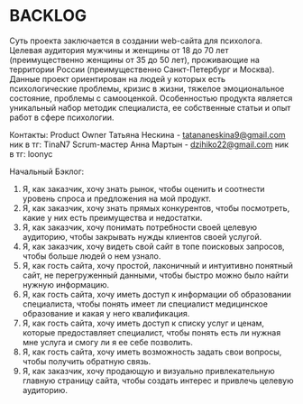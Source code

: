 # BACKLOG
Суть проекта заключается в создании web-сайта для психолога. 
Целевая аудитория мужчины и женщины от 18 до 70 лет (преимущественно женщины от 35 до 50 лет), проживающие на территории России (преимущественно Санкт-Петербург и Москва). 
Данные проект ориентирован на людей у которых есть психологические проблемы, кризис в жизни, тяжелое эмоциональное состояние, проблемы с самооценкой. 
Особенностью продукта является уникальный набор методик специалиста, ее собственные статьи и опыт работ в сфере психологии.

Контакты:
Product Owner Татьяна Нескина - tatananeskina9@gmail.com 
ник в тг: TinaN7
Scrum-мастер Анна Мартын - dzihiko22@gmail.com  ник в тг: loonyc

Начальный Бэклог:
1. Я, как заказчик, хочу знать рынок, чтобы оценить и соотнести уровень спроса и предложения на мой продукт. 
2. Я, как заказчик, хочу знать прямых конкурентов, чтобы посмотреть, какие у них есть преимущества и недостатки.
3. Я, как заказчик, хочу понимать потребности своей целевую аудиторию, чтобы закрывать нужды  клиентов своей услугой.
4. Я, как заказчик, хочу видеть свой сайт в топе поисковых запросов, чтобы больше людей о нем узнало.
5. Я, как гость сайта, хочу простой, лаконичный и интуитивно понятный сайт, не перегруженный  данными, чтобы быстро можно было найти нужную информацию.
6. Я, как гость сайта, хочу иметь доступ к информации об образовании специалиста, чтобы понять имеет ли специалист медицинское образование и какая у него квалификация.
7. Я, как гость сайта, хочу иметь доступ к списку услуг и ценам, которые предоставляет специалист, чтобы понять есть ли нужная мне услуга и смогу ли я ее себе позволить.
8. Я, как гость сайта, хочу иметь возможность задать свои вопросы, чтобы получить обратную связь.
9. Я, как заказчик, хочу продающую и визуально привлекательную главную страницу сайта, чтобы создать интерес и привлечь целевую аудиторию.

